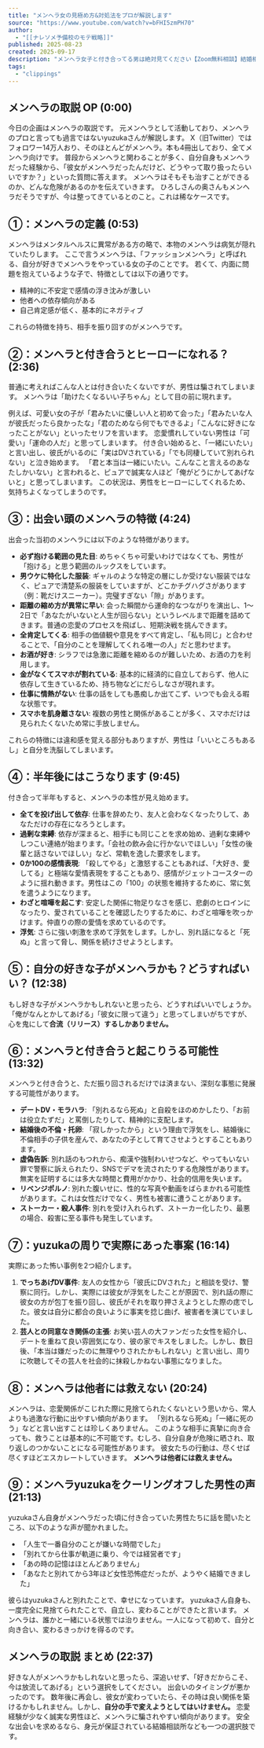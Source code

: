 ```yaml
---
title: "メンヘラ女の見極め方&対処法をプロが解説します"
source: "https://www.youtube.com/watch?v=bFHI5zmPH70"
author:
  - "[[ナレソメ予備校のモテ戦略]]"
published: 2025-08-23
created: 2025-09-17
description: "メンヘラ女子と付き合ってる男は絶対見てください【Zoom無料相談】結婚相談所「ナレソメ予備校」入会しなくてOK！あなたにぴったりの婚活プランをご提案https://naresome.net/yobiko/lp/?utm_source=youtube.com&utm_medium=referral&utm_camp..."
tags:
  - "clippings"
---
```


## メンヘラの取説 OP (0:00)

今日の企画はメンヘラの取説です。
元メンヘラとして活動しており、メンヘラのプロと言っても過言ではないyuzukaさんが解説します。
X（旧Twitter）ではフォロワー14万人おり、そのほとんどがメンヘラ。本も4冊出しており、全てメンヘラ向けです。
普段からメンヘラと関わることが多く、自分自身もメンヘラだった経験から、「彼女がメンヘラだったんだけど、どうやって取り扱ったらいいですか？」といった質問に答えます。
メンヘラはそもそも治すことができるのか、どんな危険があるのかを伝えていきます。
ひろしさんの奥さんもメンヘラだそうですが、今は整ってきているとのこと。これは稀なケースです。

## ①：メンヘラの定義 (0:53)

メンヘラはメンタルヘルスに異常がある方の略で、本物のメンヘラは病気が隠れていたりします。
ここで言うメンヘラは、「ファッションメンヘラ」と呼ばれる、自分が好きでメンヘラをやっている女の子のことです。
若くて、内面に問題を抱えているような子で、特徴としては以下の通りです。

* 精神的に不安定で感情の浮き沈みが激しい
* 他者への依存傾向がある
* 自己肯定感が低く、基本的にネガティブ

これらの特徴を持ち、相手を振り回すのがメンヘラです。

## ②：メンヘラと付き合うとヒーローになれる？ (2:36)

普通に考えればこんな人とは付き合いたくないですが、男性は騙されてしまいます。
メンヘラは「助けたくなるいい子ちゃん」として目の前に現れます。

例えば、可愛い女の子が「君みたいに優しい人と初めて会った」「君みたいな人が彼氏だったら良かったな」「君のためなら何でもできるよ」「こんなに好きになったことがない」といったセリフを言います。
恋愛慣れしていない男性は「可愛い」「運命の人だ」と思ってしまいます。
付き合い始めると、「一緒にいたい」と言い出し、彼氏がいるのに「実はDVされている」「でも同棲していて別れられない」と泣き始めます。
「君と本当は一緒にいたい。こんなこと言えるのあなたしかいない」と言われると、ピュアで誠実な人ほど「俺がどうにかしてあげないと」と思ってしまいます。
この状況は、男性をヒーローにしてくれるため、気持ちよくなってしまうのです。

## ③：出会い頭のメンヘラの特徴 (4:24)

出会った当初のメンヘラには以下のような特徴があります。

* **必ず抱ける範囲の見た目**: めちゃくちゃ可愛いわけではなくても、男性が「抱ける」と思う範囲のルックスをしています。
* **男ウケに特化した服装**: ギャルのような特定の層にしか受けない服装ではなく、ピュアで清楚系の服装をしていますが、どこかチグハグさがあります（例：靴だけスニーカー）。完璧すぎない「隙」があります。
* **距離の縮め方が異常に早い**: 会った瞬間から運命的なつながりを演出し、1〜2日で「あなたがいないと人生が回らない」というレベルまで距離を詰めてきます。普通の恋愛のプロセスを飛ばし、短期決戦を挑んできます。
* **全肯定してくる**: 相手の価値観や意見をすべて肯定し、「私も同じ」と合わせることで、「自分のことを理解してくれる唯一の人」だと思わせます。
* **お酒が好き**: シラフでは急激に距離を縮めるのが難しいため、お酒の力を利用します。
* **金がなくてスマホが割れている**: 基本的に経済的に自立しておらず、他人に依存して生きているため、持ち物などにだらしなさが現れます。
* **仕事に情熱がない**: 仕事の話をしても愚痴しか出てこず、いつでも会える暇な状態です。
* **スマホを肌身離さない**: 複数の男性と関係があることが多く、スマホだけは見られたくないため常に手放しません。

これらの特徴には違和感を覚える部分もありますが、男性は「いいところもあるし」と自分を洗脳してしまいます。

## ④：半年後にはこうなります (9:45)

付き合って半年もすると、メンヘラの本性が見え始めます。

* **全てを投げ出して依存**: 仕事を辞めたり、友人と会わなくなったりして、あなただけの存在になろうとします。
* **過剰な束縛**: 依存が深まると、相手にも同じことを求め始め、過剰な束縛やしつこい連絡が始まります。「会社の飲み会に行かないでほしい」「女性の後輩と話さないでほしい」など、常軌を逸した要求をします。
* **0か100の感情表現**: 「殺してやる」と激怒することもあれば、「大好き、愛してる」と極端な愛情表現をすることもあり、感情がジェットコースターのように揺れ動きます。男性はこの「100」の状態を維持するために、常に気を遣うようになります。
* **わざと喧嘩を起こす**: 安定した関係に物足りなさを感じ、悲劇のヒロインになったり、愛されていることを確認したりするために、わざと喧嘩を吹っかけます。仲直りの際の愛情を求めているのです。
* **浮気**: さらに強い刺激を求めて浮気をします。しかし、別れ話になると「死ぬ」と言って脅し、関係を続けさせようとします。

## ⑤：自分の好きな子がメンヘラかも？どうすればいい？ (12:38)

もし好きな子がメンヘラかもしれないと思ったら、どうすればいいでしょうか。
「俺がなんとかしてあげる」「彼女に限って違う」と思ってしまいがちですが、心を鬼にして**合流（リリース）するしかありません。**

## ⑥：メンヘラと付き合うと起こりうる可能性 (13:32)

メンヘラと付き合うと、ただ振り回されるだけでは済まない、深刻な事態に発展する可能性があります。

* **デートDV・モラハラ**: 「別れるなら死ぬ」と自殺をほのめかしたり、「お前は役立たずだ」と罵倒したりして、精神的に支配します。
* **結婚後の不倫・托卵**: 「寂しかったから」という理由で浮気をし、結婚後に不倫相手の子供を産んで、あなたの子として育てさせようとすることもあります。
* **虚偽告訴**: 別れ話のもつれから、痴漢や強制わいせつなど、やってもいない罪で警察に訴えられたり、SNSでデマを流されたりする危険性があります。無実を証明するには多大な時間と費用がかかり、社会的信用を失います。
* **リベンジポルノ**: 別れた腹いせに、性的な写真や動画をばらまかれる可能性があります。これは女性だけでなく、男性も被害に遭うことがあります。
* **ストーカー・殺人事件**: 別れを受け入れられず、ストーカー化したり、最悪の場合、殺害に至る事件も発生しています。

## ⑦：yuzukaの周りで実際にあった事案 (16:14)

実際にあった怖い事例を2つ紹介します。

1. **でっちあげDV事件**: 友人の女性から「彼氏にDVされた」と相談を受け、警察に同行。しかし、実際には彼女が浮気をしたことが原因で、別れ話の際に彼女の方が包丁を振り回し、彼氏がそれを取り押さえようとした際の痣でした。彼女は自分に都合の良いように事実を捻じ曲げ、被害者を演じていました。
2. **芸人との同意なき関係の主張**: お笑い芸人の大ファンだった女性を紹介し、デートを重ねて良い雰囲気になり、彼の家でキスをしました。しかし、数日後、「本当は嫌だったのに無理やりされたかもしれない」と言い出し、周りに吹聴してその芸人を社会的に抹殺しかねない事態になりました。

## ⑧：メンヘラは他者には救えない (20:24)

メンヘラは、恋愛関係がこじれた際に見捨てられたくないという思いから、常人よりも過激な行動に出やすい傾向があります。
「別れるなら死ぬ」「一緒に死のう」などと言い出すことは珍しくありません。
このような相手に真摯に向き合っても、救うことは基本的に不可能です。むしろ、自分自身が危険に晒され、取り返しのつかないことになる可能性があります。
彼女たちの行動は、尽くせば尽くすほどエスカレートしていきます。
**メンヘラは他者には救えません。**

## ⑨：メンヘラyuzukaをクーリングオフした男性の声 (21:13)

yuzukaさん自身がメンヘラだった頃に付き合っていた男性たちに話を聞いたところ、以下のような声が聞かれました。

* 「人生で一番自分のことが嫌いな時間でした」
* 「別れてから仕事が軌道に乗り、今では経営者です」
* 「あの時の記憶はほとんどありません」
* 「あなたと別れてから3年ほど女性恐怖症だったが、ようやく結婚できました」

彼らはyuzukaさんと別れたことで、幸せになっています。
yuzukaさん自身も、一度完全に見捨てられたことで、自立し、変わることができたと言います。
メンヘラは、誰かと一緒にいる状態では治りません。一人になって初めて、自分と向き合い、変わるきっかけを得るのです。

## メンヘラの取説 まとめ (22:37)

好きな人がメンヘラかもしれないと思ったら、深追いせず、「好きだからこそ、今は放流してあげる」という選択をしてください。
出会いのタイミングが悪かったのです。
数年後に再会し、彼女が変わっていたら、その時は良い関係を築けるかもしれません。しかし、**自分の手で変えようとしてはいけません。**
恋愛経験が少なく誠実な男性ほど、メンヘラに騙されやすい傾向があります。
安全な出会いを求めるなら、身元が保証されている結婚相談所なども一つの選択肢です。

